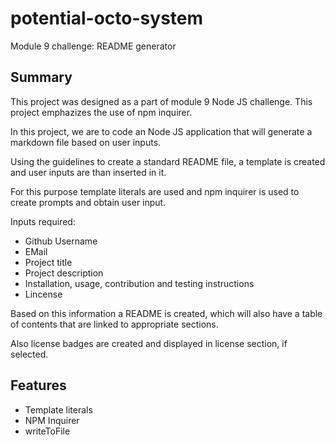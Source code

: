 # potential-octo-system
Module 9 challenge: README generator

## Summary

This project was designed as a part of module 9 Node JS challenge. This project emphazizes the use of npm inquirer.

In this project, we are to code an Node JS application that will generate a markdown file based on user inputs.

Using the guidelines to create a standard README file, a template is created and user inputs are than inserted in it.

For this purpose template literals are used and npm inquirer is used to create prompts and obtain user input.

Inputs required:

* Github Username
* EMail
* Project title
* Project description
* Installation, usage, contribution and testing instructions
* Lincense

Based on this information a README is created, which will also have a table of contents that are linked to appropriate sections.

Also license badges are created and displayed in license section, if selected.


## Features

* Template literals
* NPM Inquirer
* writeToFile
